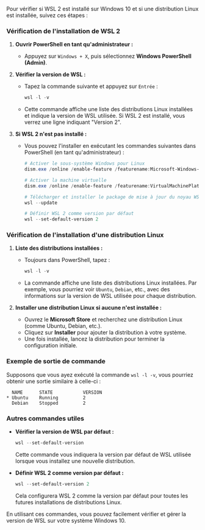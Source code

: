 Pour vérifier si WSL 2 est installé sur Windows 10 et si une distribution Linux est installée, suivez ces étapes :

### Vérification de l'installation de WSL 2

1. **Ouvrir PowerShell en tant qu'administrateur :**
   - Appuyez sur `Windows + X`, puis sélectionnez **Windows PowerShell (Admin)**.

2. **Vérifier la version de WSL :**
   - Tapez la commande suivante et appuyez sur `Entrée` :
     ```powershell
     wsl -l -v
     ```
   - Cette commande affiche une liste des distributions Linux installées et indique la version de WSL utilisée. Si WSL 2 est installé, vous verrez une ligne indiquant "Version 2".

3. **Si WSL 2 n'est pas installé :**
   - Vous pouvez l'installer en exécutant les commandes suivantes dans PowerShell (en tant qu'administrateur) :

     ```powershell
     # Activer le sous-système Windows pour Linux
     dism.exe /online /enable-feature /featurename:Microsoft-Windows-Subsystem-Linux /all /norestart

     # Activer la machine virtuelle
     dism.exe /online /enable-feature /featurename:VirtualMachinePlatform /all /norestart

     # Télécharger et installer le package de mise à jour du noyau WSL 2
     wsl --update

     # Définir WSL 2 comme version par défaut
     wsl --set-default-version 2
     ```

### Vérification de l'installation d'une distribution Linux

1. **Liste des distributions installées :**
   - Toujours dans PowerShell, tapez :
     ```powershell
     wsl -l -v
     ```
   - La commande affiche une liste des distributions Linux installées. Par exemple, vous pourriez voir `Ubuntu`, `Debian`, etc., avec des informations sur la version de WSL utilisée pour chaque distribution.

2. **Installer une distribution Linux si aucune n'est installée :**
   - Ouvrez le **Microsoft Store** et recherchez une distribution Linux (comme Ubuntu, Debian, etc.).
   - Cliquez sur **Installer** pour ajouter la distribution à votre système.
   - Une fois installée, lancez la distribution pour terminer la configuration initiale.

### Exemple de sortie de commande

Supposons que vous ayez exécuté la commande `wsl -l -v`, vous pourriez obtenir une sortie similaire à celle-ci :

```plaintext
  NAME      STATE           VERSION
* Ubuntu    Running         2
  Debian    Stopped         2
```

### Autres commandes utiles

- **Vérifier la version de WSL par défaut :**
  ```powershell
  wsl --set-default-version
  ```
  Cette commande vous indiquera la version par défaut de WSL utilisée lorsque vous installez une nouvelle distribution.

- **Définir WSL 2 comme version par défaut :**
  ```powershell
  wsl --set-default-version 2
  ```
  Cela configurera WSL 2 comme la version par défaut pour toutes les futures installations de distributions Linux.

En utilisant ces commandes, vous pouvez facilement vérifier et gérer la version de WSL sur votre système Windows 10.